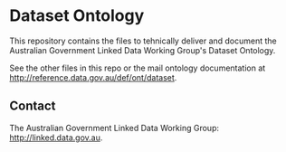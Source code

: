 # Dataset Ontology

This repository contains the files to tehnically deliver and document the Australian Government Linked Data Working Group's Dataset Ontology.

See the other files in this repo or the mail ontology documentation at <http://reference.data.gov.au/def/ont/dataset>.


## Contact

The Australian Government Linked Data Working Group: <http://linked.data.gov.au>.